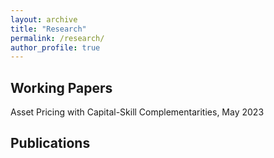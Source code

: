 ```yaml
---
layout: archive
title: "Research"
permalink: /research/
author_profile: true
---
```


## Working Papers

Asset Pricing with Capital-Skill Complementarities, May 2023

## Publications


<!-- {% if author.googlescholar %}
  You can also find my articles on <u><a href="{{author.googlescholar}}">my Google Scholar profile</a>.</u>
{% endif %}

{% include base_path %}

{% for post in site.publications reversed %}
  {% include archive-single.html %}
{% endfor %} -->
